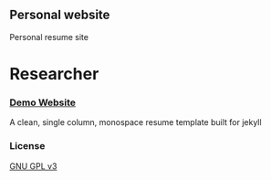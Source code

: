 ## Personal website

Personal resume site

# Researcher

### [Demo Website](http://ankitsultana.com/researcher)

A clean, single column, monospace resume template built for jekyll

### License

[GNU GPL v3](https://github.com/bk2dcradle/researcher/blob/gh-pages/LICENSE)

